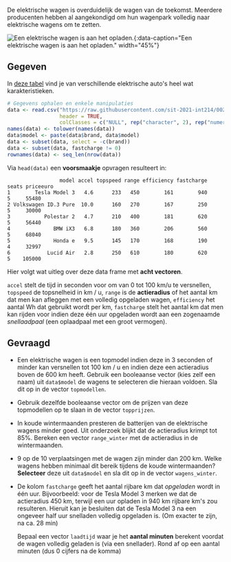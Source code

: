 De elektrische wagen is overduidelijk de wagen van de toekomst. Meerdere producenten hebben al aangekondigd om hun wagenpark volledig naar elektrische wagens om te zetten.

![Een elektrische wagen is aan het opladen.](media/michael-fousert.jpg "Foto door Michael Fousert op Unsplash."){:data-caption="Een elektrische wagen is aan het opladen." width="45%"}

## Gegeven

In <a href="https://github.com/sit-2021-int214/002-EVs---One-Electric-Vehicle-Dataset---Smaller/blob/main/ElectricCar_Clean.csv" target="_blank">deze tabel</a> vind je van verschillende elektrische auto's heel wat karakteristieken.

```R
# Gegevens ophalen en enkele manipulaties
data <- read.csv("https://raw.githubusercontent.com/sit-2021-int214/002-EVs---One-Electric-Vehicle-Dataset---Smaller/main/ElectricCar_Clean.csv",
                 header = TRUE,
                 colClasses = c("NULL", rep("character", 2), rep("numeric", 5), rep("NULL", 5), rep("numeric", 2) ))
names(data) <- tolower(names(data))
data$model <- paste(data$brand, data$model)
data <- subset(data, select = -c(brand))
data <- subset(data, fastcharge != 0)
rownames(data) <- seq_len(nrow(data))
```

Via `head(data)` een **voorsmaakje** opvragen resulteert in:

```
                 model accel topspeed range efficiency fastcharge seats priceeuro
1        Tesla Model 3   4.6      233   450        161        940     5     55480
2 Volkswagen ID.3 Pure  10.0      160   270        167        250     5     30000
3           Polestar 2   4.7      210   400        181        620     5     56440
4              BMW iX3   6.8      180   360        206        560     5     68040
5              Honda e   9.5      145   170        168        190     4     32997
6            Lucid Air   2.8      250   610        180        620     5    105000
```

Hier volgt wat uitleg over deze data frame met **acht vectoren**. 

`accel` stelt de tijd in seconden voor om van 0 tot 100 km/u te versnellen, `topspeed` de topsnelheid in km / u, `range` is de **actieradius** of het aantal km dat men kan afleggen met een volledig opgeladen wagen, `efficiency` het aantal Wh dat gebruikt wordt per km, `fastcharge` stelt het aantal km dat men kan rijden voor indien deze één uur opgeladen wordt aan een zogenaamde *snellaadpaal* (een oplaadpaal met een groot vermogen).

## Gevraagd

- Een elektrische wagen is een topmodel indien deze in 3 seconden of minder kan versnellen tot 100 km / u en indien deze een actieradius boven de 600 km heeft. Gebruik een booleaanse vector (kies zelf een naam) uit `data$model` de wagens te selecteren die hieraan voldoen. Sla dit op in de vector `topmodellen`.

- Gebruik dezelfde booleaanse vector om de prijzen van deze topmodellen op te slaan in de vector `topprijzen`.

- In koude wintermaanden presteren de batterijen van de elektrische wagens minder goed. Uit onderzoek blijkt dat de actieradius krimpt tot 85%. Bereken een vector `range_winter` met de actieradius in de wintermaanden. 

- 9 op de 10 verplaatsingen met de wagen zijn minder dan 200 km. Welke wagens hebben minimaal dit bereik tijdens de koude wintermaanden? **Selecteer** deze uit `data$model` en sla dit op in de vector `wagens_winter`.

- De kolom `fastcharge` geeft het aantal rijbare km dat *opgeladen* wordt in één uur. Bijvoorbeeld: voor de Tesla Model 3 merken we dat de actieradius 450 km, terwijl een uur opladen in 940 km rijbare km's zou resulteren. Hieruit kan je besluiten dat de Tesla Model 3 na een ongeveer half uur snelladen volledig opgeladen is. (Om exacter te zijn, na ca. 28 min)

  Bepaal een vector `laadtijd` waar je het **aantal minuten** berekent voordat de wagen volledig geladen is (via een snellader). Rond af op een aantal minuten (dus 0 cijfers na de komma)
